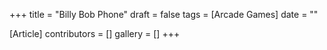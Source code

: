 +++
title = "Billy Bob Phone"
draft = false
tags = [Arcade Games]
date = ""

[Article]
contributors = []
gallery = []
+++